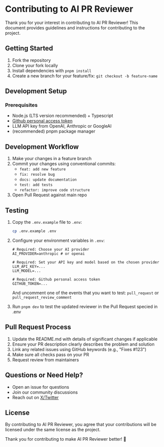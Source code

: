 # Contributing to AI PR Reviewer

Thank you for your interest in contributing to AI PR Reviewer! This document provides guidelines and instructions for contributing to the project.

## Getting Started

1. Fork the repository
2. Clone your fork locally
3. Install dependencies with `pnpm install`
4. Create a new branch for your feature/fix: `git checkout -b feature-name`

## Development Setup

### Prerequisites

- Node.js (LTS version recommended) + Typescript
- [Github personal access token](https://docs.github.com/en/authentication/keeping-your-account-and-data-secure/managing-your-personal-access-tokens)
- LLM API key from OpenAI, Anthropic or GoogleAI
- (recommended) pnpm package manager

## Development Workflow

1. Make your changes in a feature branch
2. Commit your changes using conventional commits:
   - `feat: add new feature`
   - `fix: resolve bug`
   - `docs: update documentation`
   - `test: add tests`
   - `refactor: improve code structure`
3. Open Pull Request against main repo

## Testing

1. Copy the `.env.example` file to `.env`:

   ```bash
   cp .env.example .env
   ```

2. Configure your environment variables in `.env`:

   ```env
   # Required: Choose your AI provider
   AI_PROVIDER=anthropic # or openai

   # Required: Set your API key and model based on the chosen provider
   LLM_API_KEY=...
   LLM_MODEL=...

   # Required: Github personal access token
   GITHUB_TOKEN=...
   ```

   And uncomment one of the events that you want to test: `pull_request` or `pull_request_review_comment`

3. Run `pnpm dev` to test the updated reviewer in the Pull Request specied in .env

## Pull Request Process

1. Update the README.md with details of significant changes if applicable
2. Ensure your PR description clearly describes the problem and solution
3. Link any related issues using GitHub keywords (e.g., "Fixes #123")
4. Make sure all checks pass on your PR
5. Request review from maintainers

## Questions or Need Help?

- Open an issue for questions
- Join our community discussions
- Reach out on [X/Twitter](https://x.com/bdstanga)

## License

By contributing to AI PR Reviewer, you agree that your contributions will be licensed under the same license as the project.

Thank you for contributing to make AI PR Reviewer better! 🚀
